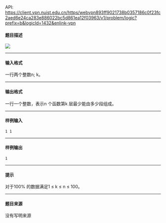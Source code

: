 API: https://client.vpn.nuist.edu.cn/https/webvpn893ff9021738b0357186c0f23fc2aed6e24ca283e886022bc5d861ea12f03963/v1/problem/logic?prefix=b&logicId=1432&enlink-vpn

#### 题目描述

![](../file/1432_0.jpg)

---

#### 输入格式

一行两个整数n; k。

---

#### 输出格式

一行一个整数，表示n 个函数第k 层最少能由多少段组成。

---

#### 样例输入
```
1 1

```

---

#### 样例输出
```
1

```

---

#### 提示

对于100% 的数据满足1 ≤ k ≤ n ≤ 100。

---

#### 题目来源

没有写明来源